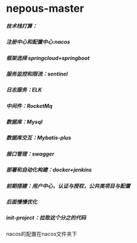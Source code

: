 # nepous-master

##### 技术栈打算：
##### 注册中心和配置中心:nacos
##### 框架选择 springcloud+springboot
##### 服务监控和限流：sentinel
##### 日志服务：ELK
##### 中间件：RocketMq
##### 数据库：Mysql
##### 数据库交互：Mybatis-plus
##### 接口管理：swagger
##### 部署和自动化构建：docker+jenkins


##### 前期搭建：用户中心，认证与授权，公共类项目与配置
##### 后面慢慢优化


##### init-project：拉取这个分之的代码
nacos的配置在nacos文件夹下


